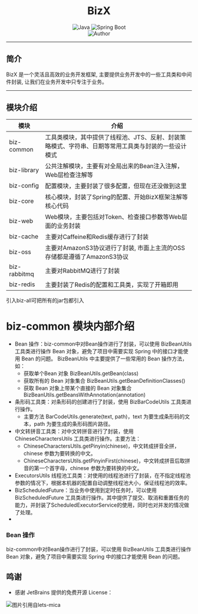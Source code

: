<h1 align="center">BizX</h1>
<p align="center">
  <img src="https://img.shields.io/badge/Java-8+-blue" alt="Java"/>
  <img src="https://img.shields.io/badge/Spring%20Boot-2.7.x-brightgreen" alt="Spring Boot"/>
  <br/>
  <img src="https://img.shields.io/badge/Author-francis-orange" alt="Author" />
</p>
<hr>


## 简介

BizX 是一个灵活且高效的业务开发框架, 主要提供业务开发中的一些工具类和中间件封装, 让我们在业务开发中只专注于业务。


-------------------------------------------------------------------------------

## 模块介绍

| 模块           | 介绍                                                  |
|--------------|-----------------------------------------------------|
| biz-common   | 工具类模块，其中提供了线程池、JTS、反射、封装策略模式、字符串、日期等常用工具类与封装的一些设计模式 |
| biz-library  | 公共注解模块，主要有对全局出来的Bean注入注解，Web层检查注解等                  |
| biz-config   | 配置模块，主要封装了很多配置，但现在还没做到这里                            |
| biz-core     | 核心模块，封装了Spring的配置、开始BizX框架注解等核心代码                   |
| biz-web      | Web模块，主要包括对Token、检查接口参数等Web层面的业务封装                  |
| biz-cache    | 主要对Caffeine和Redis缓存进行了封装                            |
| biz-oss      | 主要对AmazonS3协议进行了封装, 市面上主流的OSS存储都是遵循了AmazonS3协议      |
| biz-rabbitmq | 主要对RabbitMQ进行了封装                                    |
| biz-redis    | 主要封装了Redis的配置和工具类，实现了开箱即用                           |

引入biz-all可把所有的jar包都引入

# biz-common 模块内部介绍
- Bean 操作：biz-common中对Bean操作进行了封装，可以使用 BizBeanUtils 工具类进行操作 Bean 对象，避免了项目中需要实现 Spring 中的接口才能使用 Bean 的问题。
  BizBeanUtils 中主要提供了一些常用的 Bean 操作方法，如：
  - 获取单个Bean 对象 BizBeanUtils.getBean(class)
  - 获取所有的 Bean 对象集合 BizBeanUtils.getBeanDefinitionClasses()
  - 获取 Bean 对象上带某个直接的 Bean 对象集合 BizBeanUtils.getBeansWithAnnotation(annotation)
- 条形码工具类：对条形码的创建进行了封装，使用 BizBarCodeUtils 工具类进行操作。
  - 主要方法 BarCodeUtils.generate(text, path)，text 为要生成条形码的文本，path 为要生成的条形码图片路径。
- 中文转拼音工具类：对中文转拼音进行了封装，使用 ChineseCharactersUtils 工具类进行操作。主要方法：
  - ChineseCharactersUtils.getPinyin(chinese)，中文转成拼音全拼，chinese 参数为要转换的中文。
  - ChineseCharactersUtils.getPinyinFirst(chinese)，中文转成拼音后取拼音的第一个首字母，chinese 参数为要转换的中文。
- ExecutorsUtils 线程池工具类：对使用的线程池进行了封装，在不指定线程池参数的情况下，根据本机器的配置自动调整线程池大小，保证线程池的效率。
- BizScheduledFuture：当业务中使用到定时任务时，可以使用 BizScheduledFuture 工具类进行操作。其中提供了提交、取消和重置任务的能力，并封装了ScheduledExecutorService的使用，同时也对并发的情况做了处理。
- 



### Bean 操作
biz-common中对Bean操作进行了封装，可以使用 BizBeanUtils 工具类进行操作 Bean 对象，避免了项目中需要实现 Spring 中的接口才能使用 Bean 的问题。



## 鸣谢

- 感谢 JetBrains 提供的免费开源 License：

<p>
<img src="https://images.gitee.com/uploads/images/2020/0406/220236_f5275c90_5531506.png" alt="图片引用自lets-mica" style="float:left;">
</p>